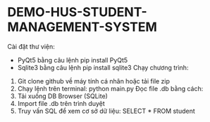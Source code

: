 ﻿# DEMO-HUS-STUDENT-MANAGEMENT-SYSTEM
Cài đặt thư viện: 
- PyQt5 bằng câu lệnh pip install PyQt5 
- Sqlite3 bằng câu lệnh pip install sqlite3
Chạy chương trình:
1. Git clone github về máy tính cá nhân hoặc tải file zip
2. Chạy lệnh trên terminal: python main.py
Đọc file .db bằng cách:
1. Tải xuống DB Browser (SQLite)
2. Import file .db trên trình duyệt
3. Truy vấn SQL để xem cơ sở dữ liệu: SELECT * FROM student

